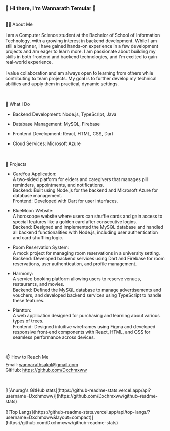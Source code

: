 ### 👋 Hi there, I'm Wannarath Temular 👋

<br>
👨‍💻 About Me<br>
<br>
   I am a Computer Science student at the Bachelor of School of Information Technology, with a growing interest in backend development. While I am still a beginner, I have gained hands-on experience in a few development projects and am eager to learn more. I am passionate about building my skills in both frontend and backend technologies, and I'm excited to gain real-world experience. <br>
<br>
   I value collaboration and am always open to learning from others while contributing to team projects. My goal is to further develop my technical abilities and apply them in practical, dynamic settings.
<br>
<br>
<br>

💼 What I Do <br>

- Backend Development: Node.js, TypeScript, Java <br>

- Database Management: MySQL, Firebase <br>

- Frontend Development: React, HTML, CSS, Dart <br>

- Cloud Services: Microsoft Azure <br>
<br>
<br>
🚀 Projects<br>


- CareYou Application:<br>
   A two-sided platform for elders and caregivers that manages pill reminders, appointments, and notifications.<br>
  Backend: Built using Node.js for the backend and Microsoft   Azure for database management.<br>
  Frontend: Developed with Dart for user interfaces.

- BlueMoon Website:<br>
   A horoscope website where users can shuffle cards and gain access to special features like a golden card after consecutive logins.<br>
  Backend: Designed and implemented the MySQL database and handled all backend functionalities with Node.js, including user authentication and card shuffling logic.
  
- Room Reservation System:<br>
  A mock project for managing room reservations in a university setting.<br>
  Backend: Developed backend services using Dart and Firebase for room reservations, user authentication, and profile management.

- Harmony:<br>
  A service booking platform allowing users to reserve venues, restaurants, and movies.<br>
 Backend: Defined the MySQL database to manage advertisements and vouchers, and developed backend services using TypeScript to handle these features.

- Plantton:<br>
   A web application designed for purchasing and learning about various types of trees.<br>
   Frontend: Designed intuitive wireframes using Figma and developed responsive front-end components with React, HTML, and CSS for seamless performance across devices.
<br>


📫 How to Reach Me<br>
Email: wannarathsakol@gmail.com<br>
GitHub: https://github.com/Dxchmxww

<br>
<br>
[![Anurag's GitHub stats](https://github-readme-stats.vercel.app/api?username=Dxchmxww)](https://github.com/Dxchmxww/github-readme-stats)
<br>
<br>
[![Top Langs](https://github-readme-stats.vercel.app/api/top-langs/?username=Dxchmxww&layout=compact)](https://github.com/Dxchmxww/github-readme-stats)

